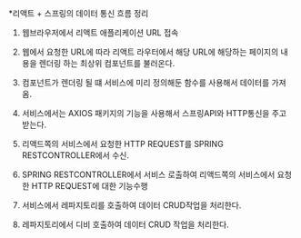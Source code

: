 *리액트 + 스프링의 데이터 통신 흐름 정리

1. 웹브라우저에서 리액트 애플리케이션 URL 접속

2. 웹에서 요청한 URL에 따라 리액트 라우터에서 해당 URL에 해당하는 페이지의 내용을
   렌더링 하는 최상위 컴포넌트를 불러온다.

3. 컴포넌트가 렌더링 될 떄 서비스에 미리 정의해둔 함수를 사용해서 데이터를 가져옴.

4. 서비스에서는 AXIOS 패키지의 기능을 사용해서 스프링API와 HTTP통신을 주고 받는다.
5. 리액드쪽의 서비스에서 요청한 HTTP REQUEST를 SPRING RESTCONTROLLER에서 수신.
6. SPRING RESTCONTROLLER에서 서비스 로출하여 리액드쪽의 서비스에서 요청한 HTTP REQUEST에 대한 기능수행
7. 서비스에서 레파지토리를 호출하여 데이터 CRUD작업을 처리한다.
8. 레파지토리에서 디비 호출하여 데이터 CRUD 작업을 처리한다.
